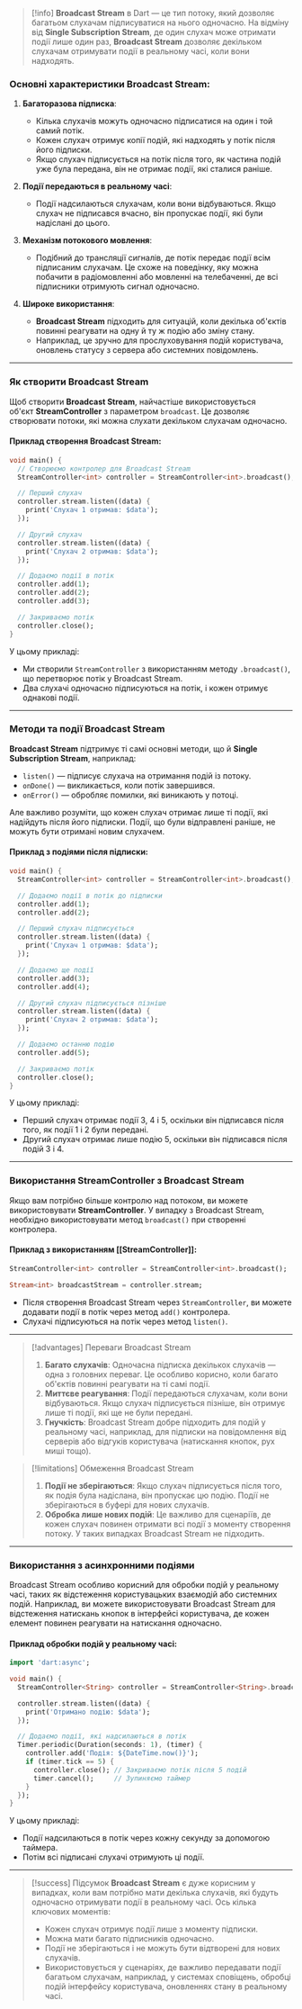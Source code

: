 > [!info]
> **Broadcast Stream** в Dart — це тип потоку, який дозволяє багатьом слухачам підписуватися на нього одночасно. На відміну від **Single Subscription Stream**, де один слухач може отримати події лише один раз, **Broadcast Stream** дозволяє декільком слухачам отримувати події в реальному часі, коли вони надходять.

### Основні характеристики Broadcast Stream:

1. **Багаторазова підписка**:
    - Кілька слухачів можуть одночасно підписатися на один і той самий потік.
    - Кожен слухач отримує копії подій, які надходять у потік після його підписки.
    - Якщо слухач підписується на потік після того, як частина подій уже була передана, він не отримає події, які сталися раніше.
    
2. **Події передаються в реальному часі**:
    - Події надсилаються слухачам, коли вони відбуваються. Якщо слухач не підписався вчасно, він пропускає події, які були надіслані до цього.
    
3. **Механізм потокового мовлення**:
    - Подібний до трансляції сигналів, де потік передає події всім підписаним слухачам. Це схоже на поведінку, яку можна побачити в радіомовленні або мовленні на телебаченні, де всі підписники отримують сигнал одночасно.
    
4. **Широке використання**:
    - **Broadcast Stream** підходить для ситуацій, коли декілька об'єктів повинні реагувати на одну й ту ж подію або зміну стану.
    - Наприклад, це зручно для прослуховування подій користувача, оновлень статусу з сервера або системних повідомлень.

---
### Як створити Broadcast Stream

Щоб створити **Broadcast Stream**, найчастіше використовується об'єкт **StreamController** з параметром `broadcast`. Це дозволяє створювати потоки, які можна слухати декільком слухачам одночасно.

#### Приклад створення Broadcast Stream:

```dart
void main() {
  // Створюємо контролер для Broadcast Stream
  StreamController<int> controller = StreamController<int>.broadcast();

  // Перший слухач
  controller.stream.listen((data) {
    print('Слухач 1 отримав: $data');
  });

  // Другий слухач
  controller.stream.listen((data) {
    print('Слухач 2 отримав: $data');
  });

  // Додаємо події в потік
  controller.add(1);
  controller.add(2);
  controller.add(3);

  // Закриваємо потік
  controller.close();
}
```

У цьому прикладі:

- Ми створили `StreamController` з використанням методу `.broadcast()`, що перетворює потік у Broadcast Stream.
- Два слухачі одночасно підписуються на потік, і кожен отримує однакові події.

---
### Методи та події Broadcast Stream

**Broadcast Stream** підтримує ті самі основні методи, що й **Single Subscription Stream**, наприклад:

- `listen()` — підписує слухача на отримання подій із потоку.
- `onDone()` — викликається, коли потік завершився.
- `onError()` — обробляє помилки, які виникають у потоці.

Але важливо розуміти, що кожен слухач отримає лише ті події, які надійдуть після його підписки. Події, що були відправлені раніше, не можуть бути отримані новим слухачем.

#### Приклад з подіями після підписки:

```dart
void main() {
  StreamController<int> controller = StreamController<int>.broadcast();

  // Додаємо події в потік до підписки
  controller.add(1);
  controller.add(2);

  // Перший слухач підписується
  controller.stream.listen((data) {
    print('Слухач 1 отримав: $data');
  });

  // Додаємо ще події
  controller.add(3);
  controller.add(4);

  // Другий слухач підписується пізніше
  controller.stream.listen((data) {
    print('Слухач 2 отримав: $data');
  });

  // Додаємо останню подію
  controller.add(5);

  // Закриваємо потік
  controller.close();
}
```

У цьому прикладі:

- Перший слухач отримає події 3, 4 і 5, оскільки він підписався після того, як події 1 і 2 були передані.
- Другий слухач отримає лише подію 5, оскільки він підписався після подій 3 і 4.

---
### Використання StreamController з Broadcast Stream

Якщо вам потрібно більше контролю над потоком, ви можете використовувати **StreamController**. У випадку з Broadcast Stream, необхідно використовувати метод `broadcast()` при створенні контролера.

#### Приклад з використанням [[StreamController]]:

```dart
StreamController<int> controller = StreamController<int>.broadcast();

Stream<int> broadcastStream = controller.stream;
```

- Після створення Broadcast Stream через `StreamController`, ви можете додавати події в потік через метод `add()` контролера.
- Слухачі підписуються на потік через метод `listen()`.

---

> [!advantages] Переваги Broadcast Stream
> 
> 1. **Багато слухачів**: Одночасна підписка декількох слухачів — одна з головних переваг. Це особливо корисно, коли багато об'єктів повинні реагувати на ті самі події.
> 2. **Миттєве реагування**: Події передаються слухачам, коли вони відбуваються. Якщо слухач підписується пізніше, він отримує лише ті події, які ще не були передані.
> 3. **Гнучкість**: Broadcast Stream добре підходить для подій у реальному часі, наприклад, для підписки на повідомлення від серверів або відгуків користувача (натискання кнопок, рух миші тощо).


> [!limitations] Обмеження Broadcast Stream
> 
> 1. **Події не зберігаються**: Якщо слухач підписується після того, як подія була надіслана, він пропускає цю подію. Події не зберігаються в буфері для нових слухачів.
> 2. **Обробка лише нових подій**: Це важливо для сценаріїв, де кожен слухач повинен отримати всі події з моменту створення потоку. У таких випадках Broadcast Stream не підходить.

---
### Використання з асинхронними подіями

Broadcast Stream особливо корисний для обробки подій у реальному часі, таких як відстеження користувацьких взаємодій або системних подій. Наприклад, ви можете використовувати Broadcast Stream для відстеження натискань кнопок в інтерфейсі користувача, де кожен елемент повинен реагувати на натискання одночасно.

#### Приклад обробки подій у реальному часі:

```dart
import 'dart:async';

void main() {
  StreamController<String> controller = StreamController<String>.broadcast();

  controller.stream.listen((data) {
    print('Отримано подію: $data');
  });

  // Додаємо події, які надсилаються в потік
  Timer.periodic(Duration(seconds: 1), (timer) {
    controller.add('Подія: ${DateTime.now()}');
    if (timer.tick == 5) {
      controller.close(); // Закриваємо потік після 5 подій
      timer.cancel();     // Зупиняємо таймер
    }
  });
}
```

У цьому прикладі:

- Події надсилаються в потік через кожну секунду за допомогою таймера.
- Потім всі підписані слухачі отримують ці події.

---

>[!success] Підсумок
> **Broadcast Stream** є дуже корисним у випадках, коли вам потрібно мати декілька слухачів, які будуть одночасно отримувати події в реальному часі. Ось кілька ключових моментів:
>
>- Кожен слухач отримує події лише з моменту підписки.
>- Можна мати багато підписників одночасно.
>- Події не зберігаються і не можуть бути відтворені для нових слухачів.
>- Використовується у сценаріях, де важливо передавати події багатьом слухачам, наприклад, у системах сповіщень, обробці подій інтерфейсу користувача, оновленнях стану в реальному часі.

